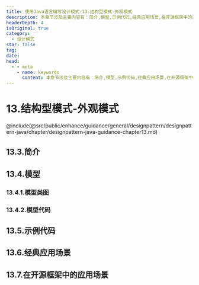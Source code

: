 ```yaml
---
title: 使用Java语言编写设计模式-13.结构型模式-外观模式
description: 本章节涉及主要内容有：简介,模型,示例代码,经典应用场景,在开源框架中的应用场景,具体每个小节中包含的内容可使通过下面的章节内容大纲进行查看,所有代码均经过严格测试，可直接复制运行即可。
headerDepth: 4
isOriginal: true
category:
  - 设计模式
star: false
tag:
date: 
head:
  - - meta
    - name: keywords
      content: 本章节涉及主要内容有：简介,模型,示例代码,经典应用场景,在开源框架中的应用场景,具体每个小节中包含的内容可使通过下面的章节内容大纲进行查看,所有代码均经过严格测试，可直接复制运行即可。
---
```


# 13.结构型模式-外观模式
@include(@src/public/enhance/guidance/general/designpattern/designpattern-java/chapter/designpattern-java-guidance-chapter13.md)
## 13.3.简介
## 13.4.模型
### 13.4.1.模型类图
### 13.4.2.模型代码
## 13.5.示例代码
## 13.6.经典应用场景
## 13.7.在开源框架中的应用场景

<ScrollIntoPageView/>
<HideSideBar/>
